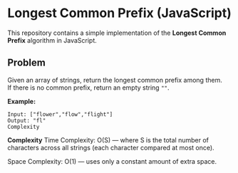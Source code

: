 # Longest Common Prefix (JavaScript)

This repository contains a simple implementation of the **Longest Common Prefix** algorithm in JavaScript.

## Problem
Given an array of strings, return the longest common prefix among them.  
If there is no common prefix, return an empty string `""`.

**Example:**
```text
Input: ["flower","flow","flight"]
Output: "fl"
Complexity
```
**Complexity**
Time Complexity: O(S) — where S is the total number of characters across all strings (each character compared at most once).

Space Complexity: O(1) — uses only a constant amount of extra space.